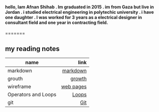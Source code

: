 #### hello, Iam Afnan Shihab . Im graduated in 2015 . im from Gaza but live in Jordan . i studied electrical engineering in polytechic university . i have one daughter . I was worked for 3 years as a electrical designer in consultant field and one year in contracting field.


=======

## my reading notes
| name         | link |
| ------------- | -----:|
| markdown             |[markdown](https://afnanshihab.github.io/reading-notes/markdown)     |
| grouth         |[growth](https://afnanshihab.github.io/reading-notes/growth)    |
| wireframe             |  [web pages](https://afnanshihab.github.io/reading-notes/wireframe)  |
|Operators and Loops          |    [Loops](https://afnanshihab.github.io/reading-notes/LOOPS)  |
|    git          |           [Git](https://afnanshihab.github.io/reading-notes/git)    |

